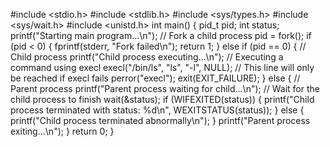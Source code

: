 #include <stdio.h>
#include <stdlib.h>
#include <sys/types.h>
#include <sys/wait.h>
#include <unistd.h>
int main() {
 pid_t pid;
 int status;
 printf("Starting main program...\n");
// Fork a child process
 pid = fork();
if (pid < 0) {
 fprintf(stderr, "Fork failed\n");
 return 1;
 } else if (pid == 0) {
 // Child process
 printf("Child process executing...\n");
// Executing a command using execl
 execl("/bin/ls", "ls", "-l", NULL);
 // This line will only be reached if execl fails
 perror("execl");
 exit(EXIT_FAILURE);
 } else {
 // Parent process
 printf("Parent process waiting for child...\n");
// Wait for the child process to finish
 wait(&status);
if (WIFEXITED(status)) {
 printf("Child process terminated with status: %d\n", WEXITSTATUS(status));
 } else {
 printf("Child process terminated abnormally\n");
 }
 printf("Parent process exiting...\n");
 }
 return 0;
}
